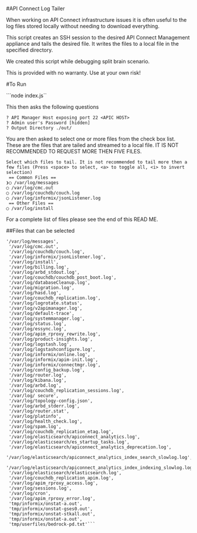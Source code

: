 #API Connect Log Tailer

When working on API Connect infrastructure issues it is often useful to the log files stored locally without needing to download everything.

This script creates an SSH session to the desired API Connect Management appliance and tails the desired file. It writes the files to a local file in the specified directory.


We created this script while debugging split brain scenario.


This is provided with no warranty. Use at your own risk!

#To Run

```node index.js``

This then asks the following questions

```
? API Manager Host exposing port 22 <APIC HOST>
? Admin user's Password [hidden]
? Output Directory ./out/
```

You are then asked to select one or more files from the check box list. These are the files that are tailed and streamed to a local file. IT IS NOT RECOMMENDED TO REQUEST MORE THEN FIVE FILES.

```
Select which files to tail. It is not recommended to tail more then a few files (Press <space> to select, <a> to toggle all, <i> to invert selection)
 == Common Files ==
❯◯ /var/log/messages
◯ /var/log/cmc.out
◯ /var/log/couchdb/couch.log
◯ /var/log/informix/jsonListener.log
 == Other Files ==
◯ /var/log/install
```

For a complete list of files please see the end of this READ ME.






##Files that can be selected
```
'/var/log/messages',
 '/var/log/cmc.out',
 '/var/log/couchdb/couch.log',
 '/var/log/informix/jsonListener.log',
 '/var/log/install',
 '/var/log/billing.log',
 '/var/log/arbd_stdout.log',
 '/var/log/couchdb/couchdb_post_boot.log',
 '/var/log/databaseCleanup.log',
 '/var/log/migration.log',
 '/var/log/hasd.log',
 '/var/log/couchdb_replication.log',
 '/var/log/logrotate.status',
 '/var/log/v2apimanager.log',
 '/var/log/default-trace',
 '/var/log/systemmanager.log',
 '/var/log/status.log',
 '/var/log/essync.log',
 '/var/log/apim_rproxy_rewrite.log',
 '/var/log/product-insights.log',
 '/var/log/logstash.log',
 '/var/log/logstashconfigure.log',
 '/var/log/informix/online.log',
 '/var/log/informix/apim-init.log',
 '/var/log/informix/connectmgr.log',
 '/var/log/config_backup.log',
 '/var/log/router.log',
 '/var/log/kibana.log',
 '/var/log/arbd.log',
 '/var/log/couchdb_replication_sessions.log',
 '/var/log/ secure',
 '/var/log/topology-config.json',
 '/var/log/arbd_stderr.log',
 '/var/log/router.stat',
 '/var/log/platinfo',
 '/var/log/health_check.log',
 '/var/log/spam.log',
 '/var/log/couchdb_replication_etag.log',
 '/var/log/elasticsearch/apiconnect_analytics.log',
 '/var/log/elasticsearch/es_startup_tasks.log',
 '/var/log/elasticsearch/apiconnect_analytics_deprecation.log',
 '/var/log/elasticsearch/apiconnect_analytics_index_search_slowlog.log',
 '/var/log/elasticsearch/apiconnect_analytics_index_indexing_slowlog.log',
 '/var/log/elasticsearch/elasticsearch.log',
 '/var/log/couchdb_replication_apim.log',
 '/var/log/apim_rproxy_access.log',
 '/var/log/sessions.log',
 '/var/log/cron',
 '/var/log/apim_rproxy_error.log',
 'tmp/informix/onstat-a.out',
 'tmp/informix/onstat-gses0.out',
 'tmp/informix/onstat-stkall.out',
 'tmp/informix/onstat-a.out',
 'tmp/userfiles/bedrock-pd.txt'```
